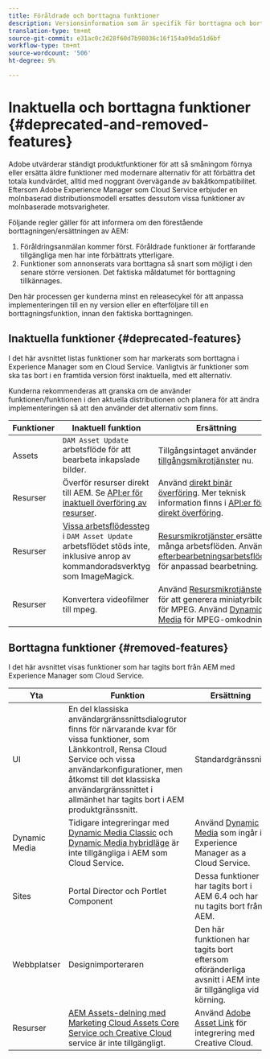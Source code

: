 ```yaml
---
title: Föråldrade och borttagna funktioner
description: Versionsinformation som är specifik för borttagna och borttagna funktioner i Adobe Experience Manager som Cloud Service.
translation-type: tm+mt
source-git-commit: e31ac0c2d28f60d7b98036c16f154a09da51d6bf
workflow-type: tm+mt
source-wordcount: '506'
ht-degree: 9%

---
```



# Inaktuella och borttagna funktioner {#deprecated-and-removed-features}

Adobe utvärderar ständigt produktfunktioner för att så småningom förnya eller ersätta äldre funktioner med modernare alternativ för att förbättra det totala kundvärdet, alltid med noggrant övervägande av bakåtkompatibilitet. Eftersom Adobe Experience Manager som Cloud Service erbjuder en molnbaserad distributionsmodell ersattes dessutom vissa funktioner av molnbaserade motsvarigheter.

Följande regler gäller för att informera om den förestående borttagningen/ersättningen av AEM:

1. Föråldringsanmälan kommer först. Föråldrade funktioner är fortfarande tillgängliga men har inte förbättrats ytterligare.
1. Funktioner som annonserats vara borttagna så snart som möjligt i den senare större versionen. Det faktiska måldatumet för borttagning tillkännages.

Den här processen ger kunderna minst en releasecykel för att anpassa implementeringen till en ny version eller en efterföljare till en borttagningsfunktion, innan den faktiska borttagningen.

## Inaktuella funktioner {#deprecated-features}

I det här avsnittet listas funktioner som har markerats som borttagna i Experience Manager som en Cloud Service. Vanligtvis är funktioner som ska tas bort i en framtida version först inaktuella, med ett alternativ.

Kunderna rekommenderas att granska om de använder funktionen/funktionen i den aktuella distributionen och planera för att ändra implementeringen så att den använder det alternativ som finns.

| Funktioner | Inaktuell funktion | Ersättning |
| ------------ | ------------------ | ----------- |
| Assets | `DAM Asset Update` arbetsflöde för att bearbeta inkapslade bilder. | Tillgångsintaget använder [tillgångsmikrotjänster](/help/assets/asset-microservices-overview.md) nu. |
| Resurser | Överför resurser direkt till AEM. Se [API:er för inaktuell överföring av resurser](/help/assets/developer-reference-material-apis.md#deprecated-asset-upload-api). | Använd [direkt binär överföring](/help/assets/add-assets.md). Mer teknisk information finns i [API:er för direkt överföring](/help/assets/developer-reference-material-apis.md#upload-binary). |
| Resurser | [Vissa arbetsflödessteg ](/help/assets/developer-reference-material-apis.md#post-processing-workflows-steps) i  `DAM Asset Update` arbetsflödet stöds inte, inklusive anrop av kommandoradsverktyg som ImageMagick. | [Resursmikrotjänster ](/help/assets/asset-microservices-overview.md) ersätter många arbetsflöden. Använd [efterbearbetningsarbetsflöden](/help/assets/asset-microservices-configure-and-use.md#post-processing-workflows) för anpassad bearbetning. |
| Resurser | Konvertera videofilmer till mpeg. | Använd [Resursmikrotjänster](/help/assets/asset-microservices-overview.md) för att generera miniatyrbilder för MPEG. Använd [Dynamic Media](/help/assets/manage-video-assets.md) för MPEG-omkodning. |

## Borttagna funktioner {#removed-features}

I det här avsnittet visas funktioner som har tagits bort från AEM med Experience Manager som Cloud Service.

| Yta | Funktion | Ersättning |
| ------------ | ------------------ | ----------- |
| UI | En del klassiska användargränssnittsdialogrutor finns för närvarande kvar för vissa funktioner, som Länkkontroll, Rensa Cloud Service och vissa användarkonfigurationer, men åtkomst till det klassiska användargränssnittet i allmänhet har tagits bort i AEM produktgränssnitt. | Standardgränssnitt |
| Dynamic Media | Tidigare integreringar med [Dynamic Media Classic](https://experienceleague.adobe.com/docs/experience-manager-65/administering/integration/scene7.html#integration) och [Dynamic Media hybridläge](https://experienceleague.adobe.com/docs/experience-manager-65/assets/dynamic/config-dynamic.html#dynamic) är inte tillgängliga i AEM som Cloud Service. | Använd [Dynamic Media](/help/assets/dynamic-media/dynamic-media.md) som ingår i Experience Manager as a Cloud Service. |
| Sites | Portal Director och Portlet Component | Dessa funktioner har tagits bort i AEM 6.4 och har nu tagits bort från AEM. |
| Webbplatser | Designimporteraren | Den här funktionen har tagits bort eftersom oföränderliga avsnitt i AEM inte är tillgängliga vid körning. |
| Resurser | [AEM Assets-delning med Marketing Cloud Assets Core Service och Creative Cloud ](https://docs.adobe.com/content/help/en/experience-manager-65/administering/integration/configure-assets-cc-integration.html) service är inte tillgängligt. | Använd [Adobe Asset Link](https://helpx.adobe.com/enterprise/using/adobe-asset-link.html) för integrering med Creative Cloud. |
